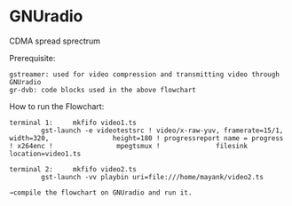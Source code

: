 # GNUradio
CDMA spread sprectrum

Prerequisite:

	gstreamer: used for video compression and transmitting video through GNUradio
	gr-dvb: code blocks used in the above flowchart


How to run the Flowchart:

	terminal 1: 	mkfifo video1.ts
			gst-launch -e videotestsrc ! video/x-raw-yuv, framerate=15/1, width=320, 				height=180 ! progressreport name = progress ! x264enc !                mpegtsmux ! 				filesink location=video1.ts
			
	terminal 2: 	mkfifo video2.ts
			gst-launch -vv playbin uri=file:///home/mayank/video2.ts

	→compile the flowchart on GNUradio and run it.
